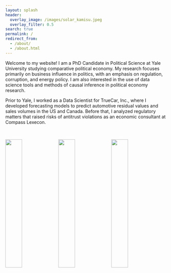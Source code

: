 ```yaml
---
layout: splash
header:
  overlay_image: /images/solar_kamisu.jpeg
  overlay_filter: 0.5
search: true
permalink: /
redirect_from: 
  - /about/
  - /about.html
---
```



Welcome to my website! I am a PhD Candidate in Political Science at Yale University studying comparative political economy. My research focuses primarily on business influence in politics, with an emphasis on regulation, corruption, and energy policy. I am also interested in the use of data science tools and methods of causal inference in political economy research. 

Prior to Yale, I worked as a Data Scientist for TrueCar, Inc., where I developed forecasting models to predict automotive residual values and sales volumes in the US and Canada. Before that, I analyzed regulatory matters that raised risks of antitrust violations as an economic consultant at Compass Lexecon. 

&nbsp;

 <p float="left">
  <img src="https://www.trevorincerti.com/images/solar_kamisu.jpeg" width="32%" />
  <img src="https://www.trevorincerti.com/images/plot.jpeg" width="32%" />
  <img src="https://www.trevorincerti.com/images/meti.jpeg" width="32%" /> 
</p>
